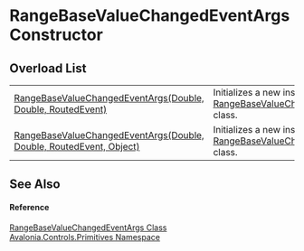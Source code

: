 # RangeBaseValueChangedEventArgs Constructor


## Overload List
<table>
<tr>
<td><a href="M_Avalonia_Controls_Primitives_RangeBaseValueChangedEventArgs__ctor_1">RangeBaseValueChangedEventArgs(Double, Double, RoutedEvent)</a></td>
<td>Initializes a new instance of the <a href="T_Avalonia_Controls_Primitives_RangeBaseValueChangedEventArgs">RangeBaseValueChangedEventArgs</a> class.</td>
</tr>
<tr>
<td><a href="M_Avalonia_Controls_Primitives_RangeBaseValueChangedEventArgs__ctor">RangeBaseValueChangedEventArgs(Double, Double, RoutedEvent, Object)</a></td>
<td>Initializes a new instance of the <a href="T_Avalonia_Controls_Primitives_RangeBaseValueChangedEventArgs">RangeBaseValueChangedEventArgs</a> class.</td>
</tr>
</table>

## See Also


#### Reference
<a href="T_Avalonia_Controls_Primitives_RangeBaseValueChangedEventArgs">RangeBaseValueChangedEventArgs Class</a>  
<a href="N_Avalonia_Controls_Primitives">Avalonia.Controls.Primitives Namespace</a>  
